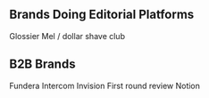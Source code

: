 ---
---

## Brands Doing Editorial Platforms

Glossier
Mel / dollar shave club


## B2B Brands

Fundera
Intercom
Invision
First round review
Notion
